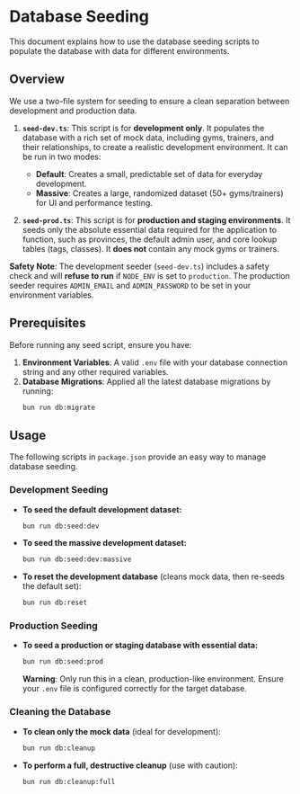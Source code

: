 # Database Seeding

This document explains how to use the database seeding scripts to populate the database with data for different environments.

## Overview

We use a two-file system for seeding to ensure a clean separation between development and production data.

1.  **`seed-dev.ts`**: This script is for **development only**. It populates the database with a rich set of mock data, including gyms, trainers, and their relationships, to create a realistic development environment. It can be run in two modes:
    *   **Default**: Creates a small, predictable set of data for everyday development.
    *   **Massive**: Creates a large, randomized dataset (50+ gyms/trainers) for UI and performance testing.

2.  **`seed-prod.ts`**: This script is for **production and staging environments**. It seeds only the absolute essential data required for the application to function, such as provinces, the default admin user, and core lookup tables (tags, classes). It **does not** contain any mock gyms or trainers.

**Safety Note**: The development seeder (`seed-dev.ts`) includes a safety check and will **refuse to run** if `NODE_ENV` is set to `production`. The production seeder requires `ADMIN_EMAIL` and `ADMIN_PASSWORD` to be set in your environment variables.

## Prerequisites

Before running any seed script, ensure you have:

1.  **Environment Variables**: A valid `.env` file with your database connection string and any other required variables.
2.  **Database Migrations**: Applied all the latest database migrations by running:
    ```bash
    bun run db:migrate
    ```

## Usage

The following scripts in `package.json` provide an easy way to manage database seeding.

### Development Seeding

*   **To seed the default development dataset:**
    ```bash
    bun run db:seed:dev
    ```

*   **To seed the massive development dataset:**
    ```bash
    bun run db:seed:dev:massive
    ```

*   **To reset the development database** (cleans mock data, then re-seeds the default set):
    ```bash
    bun run db:reset
    ```

### Production Seeding

*   **To seed a production or staging database with essential data:**
    ```bash
    bun run db:seed:prod
    ```
    **Warning**: Only run this in a clean, production-like environment. Ensure your `.env` file is configured correctly for the target database.

### Cleaning the Database

*   **To clean only the mock data** (ideal for development):
    ```bash
    bun run db:cleanup
    ```

*   **To perform a full, destructive cleanup** (use with caution):
    ```bash
    bun run db:cleanup:full
    ```
